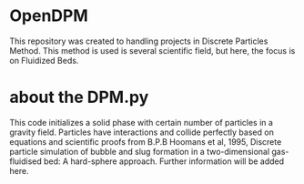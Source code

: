 # OpenDPM
This repository was created to handling projects in Discrete Particles Method. This method is used is several scientific field, but here, the focus is on Fluidized Beds.

# about the DPM.py
This code initializes a solid phase with certain number of particles in a gravity field. Particles have interactions and collide perfectly based on equations and scientific proofs from B.P.B Hoomans et al, 1995, Discrete particle simulation of bubble and slug formation in a two-dimensional gas-fluidised bed: A hard-sphere approach.
Further information will be added here.
